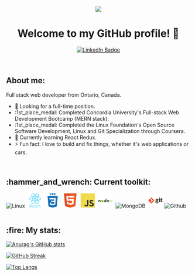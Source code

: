 <div id="header" align="center">
  <img src="https://res.cloudinary.com/carepackageconnect/image/upload/v1653963897/v0u5bwi7hwoptmuwhpdw.png" width="125"/>
  <h1>Welcome to my GitHub profile! 👋</h1>
  <div id="linked-in">
    <a href="https://www.linkedin.com/in/ross-muccio-735068240/">
      <img src="https://img.shields.io/badge/LinkedIn-blue?style=for-the-badge&logo=linkedin&logoColor=white" alt="LinkedIn Badge"/>
    </a>
  </div>
  <img src="https://komarev.com/ghpvc/?username=r-muccio&style=flat-square&color=blue" alt=""/> 
</div>

<br/>

<div>
  <h2>About me:</h2>
  <p>Full stack web developer from Ontario, Canada.</p>
  <ul>
    <li>🔭 Looking for a full-time position.</li>
    <li>:1st_place_medal: Completed Concordia University's Full-stack Web Development Bootcamp (MERN stack).</li>
    <li>:1st_place_medal: Completed the Linux Foundation's Open Source Software Development, Linux and Git Specialization through Coursera.</li>
    <li>🌱 Currently learning React Redux.</li>
    <li>⚡ Fun fact: I love to build and fix things, whether it's web applications or cars.</li>
  </ul>
 </div>
 
 <br/>
 
 <div id="languages">
  <h2>:hammer_and_wrench: Current toolkit:</h2>
   <img src="https://cdn.jsdelivr.net/gh/devicons/devicon/icons/linux/linux-original.svg" title="Linux" alt="Linux" width="40" height="40"/>&nbsp;
  <img src="https://github.com/devicons/devicon/blob/master/icons/react/react-original-wordmark.svg" title="React" alt="React" width="40" height="40"/>&nbsp;
<!--   <img src="https://github.com/devicons/devicon/blob/master/icons/redux/redux-original.svg" title="Redux" alt="Redux " width="40" height="40"/>&nbsp; -->
  <img src="https://github.com/devicons/devicon/blob/master/icons/css3/css3-plain-wordmark.svg"  title="CSS3" alt="CSS" width="40" height="40"/>&nbsp;
  <img src="https://github.com/devicons/devicon/blob/master/icons/html5/html5-original.svg" title="HTML5" alt="HTML" width="40" height="40"/>&nbsp;
  <img src="https://github.com/devicons/devicon/blob/master/icons/javascript/javascript-original.svg" title="JavaScript" alt="JavaScript" width="40"            height="40"/>&nbsp;
  <img src="https://github.com/devicons/devicon/blob/master/icons/nodejs/nodejs-original-wordmark.svg" title="NodeJS" alt="NodeJS" width="40"                    height="40"/>&nbsp;
   <img src="https://cdn.jsdelivr.net/gh/devicons/devicon/icons/mongodb/mongodb-plain-wordmark.svg" title="MongoDB" alt="MongoDB" width="40" height="40"/>&nbsp;
  <img src="https://github.com/devicons/devicon/blob/master/icons/git/git-original-wordmark.svg" title="Git" alt="Git" width="40" height="40"/>
   <img src="https://cdn.jsdelivr.net/gh/devicons/devicon/icons/github/github-original-wordmark.svg" title="Github" alt="Github" width="40" height="40"/>&nbsp;
</div>

<br/>

<h2>:fire: My stats:</h2>

[![Anurag's GitHub stats](https://github-readme-stats.vercel.app/api?username=r-muccio&theme=great-gatsby)](https://github.com/anuraghazra/github-readme-stats)

[![GitHub Streak](http://github-readme-streak-stats.herokuapp.com?user=r-muccio&theme=dark&background=000000)](https://git.io/streak-stats)

[![Top Langs](https://github-readme-stats.vercel.app/api/top-langs/?username=r-muccio&layout=compact&theme=vision-friendly-dark)](https://github.com/anuraghazra/github-readme-stats)


<!--
**r-muccio/r-muccio** is a ✨ _special_ ✨ repository because its `README.md` (this file) appears on your GitHub profile.

Here are some ideas to get you started:

- 🔭 I’m currently working on ...
- 🌱 I’m currently learning ...
- 👯 I’m looking to collaborate on ...
- 🤔 I’m looking for help with ...
- 💬 Ask me about ...
- 📫 How to reach me: ...
- 😄 Pronouns: ...
- ⚡ Fun fact: ...
-->
